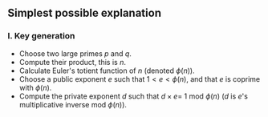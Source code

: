 ## Simplest possible explanation

### I. Key generation

* Choose two large primes $p$ and $q$.
* Compute their product, this is $n$.
* Calculate Euler's totient function of $n$ (denoted $\phi(n)$).
* Choose a public exponent $e$ such that $1 \lt e \lt \phi(n)$, and
that $e$ is coprime with $\phi(n)$.
* Compute the private exponent $d$ such that $d \times e =\ 1\
\text{mod}\ \phi(n)$ ($d$ is $e$'s multiplicative inverse $\text{mod}\
\phi(n)$).
